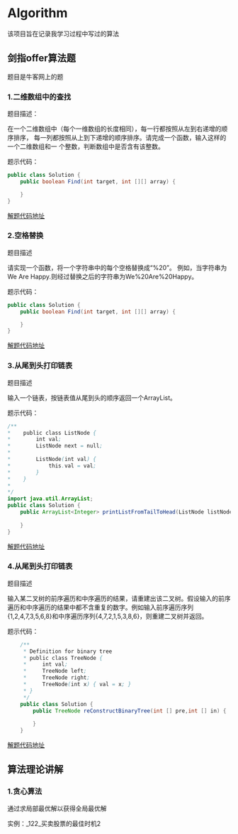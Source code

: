 # Algorithm

该项目旨在记录我学习过程中写过的算法

## 剑指offer算法题

题目是牛客网上的题

### 1.二维数组中的查找

题目描述：

在一个二维数组中（每个一维数组的长度相同），每一行都按照从左到右递增的顺序排序，
每一列都按照从上到下递增的顺序排序。请完成一个函数，输入这样的一个二维数组和一
个整数，判断数组中是否含有该整数。

题示代码：

```java
public class Solution {
    public boolean Find(int target, int [][] array) {

    }
}
```


[解题代码地址](https://github.com/gyhdx/Algorithm/blob/master/src/wf/jianzhi_offer/%E4%BA%8C%E7%BB%B4%E6%95%B0%E7%BB%84%E4%B8%AD%E6%9F%A5%E6%89%BE.java) 

### 2.空格替换

题目描述

请实现一个函数，将一个字符串中的每个空格替换成“%20”。
例如，当字符串为We Are Happy.则经过替换之后的字符串为We%20Are%20Happy。

题示代码：

```java
public class Solution {
    public boolean Find(int target, int [][] array) {

    }
}
```

[解题代码地址](https://github.com/gyhdx/Algorithm/blob/master/src/wf/jianzhi_offer/%E6%9B%BF%E6%8D%A2%E7%A9%BA%E6%A0%BC.java) 

### 3.从尾到头打印链表

题目描述

输入一个链表，按链表值从尾到头的顺序返回一个ArrayList。

题示代码：

```java
/**
*    public class ListNode {
*        int val;
*        ListNode next = null;
*
*        ListNode(int val) {
*            this.val = val;
*        }
*    }
*
*/
import java.util.ArrayList;
public class Solution {
    public ArrayList<Integer> printListFromTailToHead(ListNode listNode) {
        
    }
}
```

[解题代码地址](https://github.com/gyhdx/Algorithm/blob/master/src/wf/jianzhi_offer/%E4%BB%8E%E5%B0%BE%E5%88%B0%E5%A4%B4%E6%89%93%E5%8D%B0%E9%93%BE%E8%A1%A8.java) 

### 4.从尾到头打印链表

题目描述

输入某二叉树的前序遍历和中序遍历的结果，请重建出该二叉树。假设输入的前序遍历和中序遍历的结果中都不含重复的数字。例如输入前序遍历序列{1,2,4,7,3,5,6,8}和中序遍历序列{4,7,2,1,5,3,8,6}，则重建二叉树并返回。

题示代码：
```java
    /**
     * Definition for binary tree
     * public class TreeNode {
     *     int val;
     *     TreeNode left;
     *     TreeNode right;
     *     TreeNode(int x) { val = x; }
     * }
     */
    public class Solution {
        public TreeNode reConstructBinaryTree(int [] pre,int [] in) {
            
        }
    }
```
[解题代码地址](https://github.com/gyhdx/Algorithm/blob/master/src/wf/jianzhi_offer/%E9%87%8D%E5%BB%BA%E4%BA%8C%E5%8F%89%E6%A0%91.java )


## 算法理论讲解
### 1.贪心算法
通过求局部最优解以获得全局最优解 

实例：_122_买卖股票的最佳时机2



